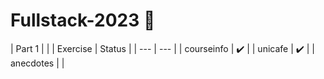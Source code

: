 # Fullstack-2023 🏫
| Part 1 |            |
| Exercise   | Status |
| ---        | ---    |
| courseinfo | ✔️     |
| unicafe    | ✔️     |
| anecdotes  |        |

